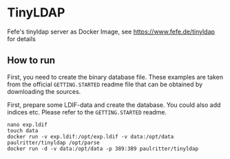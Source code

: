# TinyLDAP
Fefe's tinyldap server as Docker Image, see https://www.fefe.de/tinyldap for details

## How to run
First, you need to create the binary database file. These examples are taken from the official `GETTING.STARTED` readme file that can be obtained by downloading the sources.

First, prepare some LDIF-data and create the database. You could also add indices etc. Please refer to the `GETTING.STARTED` readme.

```
nano exp.ldif
touch data
docker run -v exp.ldif:/opt/exp.ldif -v data:/opt/data paulritter/tinyldap /opt/parse
docker run -d -v data:/opt/data -p 389:389 paulritter/tinyldap
```
